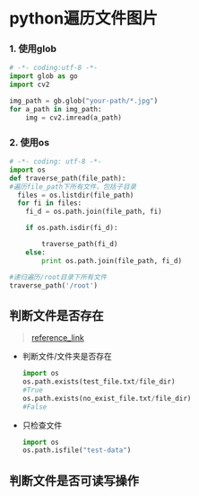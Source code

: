 # python遍历文件图片


### 1. 使用glob
```python
# -*- coding:utf-8 -*-
import glob as go
import cv2

img_path = gb.glob("your-path/*.jpg")
for a_path in img_path:
    img = cv2.imread(a_path)
```

### 2. 使用os
```python
# -*- coding: utf-8 -*-
import os
def traverse_path(file_path):
#遍历file_path下所有文件，包括子目录
  files = os.listdir(file_path)
  for fi in files:
    fi_d = os.path.join(file_path, fi)

    if os.path.isdir(fi_d):

        traverse_path(fi_d)
    else:
        print os.path.join(file_path, fi_d)

#递归遍历/root目录下所有文件
traverse_path('/root')
```

## 判断文件是否存在

> [reference_link](http://www.cnblogs.com/jhao/p/7243043.html)

- 判断文件/文件夹是否存在
    ```python
    import os
    os.path.exists(test_file.txt/file_dir)
    #True
    os.path.exists(no_exist_file.txt/file_dir)
    #False
    ```


- 只检查文件
    ```python
    import os
    os.path.isfile("test-data")
    ```

## 判断文件是否可读写操作
